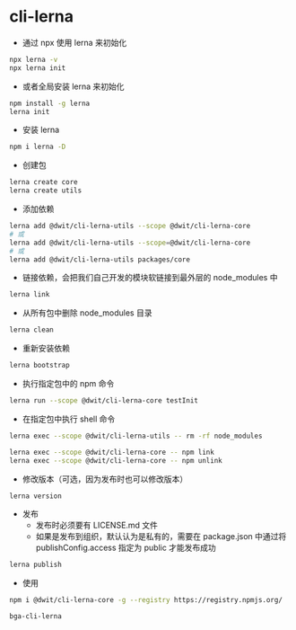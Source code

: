 # cli-lerna

- 通过 npx 使用 lerna 来初始化

```bash
npx lerna -v
npx lerna init
```

- 或者全局安装 lerna 来初始化

```bash
npm install -g lerna
lerna init
```

- 安装 lerna

```bash
npm i lerna -D
```

- 创建包

```bash
lerna create core
lerna create utils
```

- 添加依赖

```bash
lerna add @dwit/cli-lerna-utils --scope @dwit/cli-lerna-core
# 或
lerna add @dwit/cli-lerna-utils --scope=@dwit/cli-lerna-core
# 或
lerna add @dwit/cli-lerna-utils packages/core
```

- 链接依赖，会把我们自己开发的模块软链接到最外层的 node_modules 中

```bash
lerna link
```

- 从所有包中删除 node_modules 目录

```bash
lerna clean
```

- 重新安装依赖

```bash
lerna bootstrap
```

- 执行指定包中的 npm 命令

```bash
lerna run --scope @dwit/cli-lerna-core testInit
```

- 在指定包中执行 shell 命令

```bash
lerna exec --scope @dwit/cli-lerna-utils -- rm -rf node_modules

lerna exec --scope @dwit/cli-lerna-core -- npm link
lerna exec --scope @dwit/cli-lerna-core -- npm unlink
```

- 修改版本（可选，因为发布时也可以修改版本）

```bash
lerna version
```

- 发布
  - 发布时必须要有 LICENSE.md 文件
  - 如果是发布到组织，默认认为是私有的，需要在 package.json 中通过将 publishConfig.access 指定为 public 才能发布成功

```bash
lerna publish
```

- 使用

```bash
npm i @dwit/cli-lerna-core -g --registry https://registry.npmjs.org/

bga-cli-lerna
```
